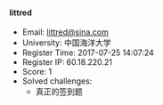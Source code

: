#### littred  

* Email: littred@sina.com  
* University: 中国海洋大学  
* Register Time: 2017-07-25 14:07:24  
* Register IP: 60.18.220.21  
* Score: 1  
* Solved challenges: 
  * 真正的签到题  
